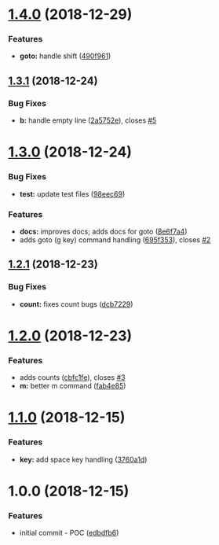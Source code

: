 # [1.4.0](https://github.com/adekbadek/atom-kak-mode/compare/v1.3.1...v1.4.0) (2018-12-29)


### Features

* **goto:** handle shift ([490f961](https://github.com/adekbadek/atom-kak-mode/commit/490f961))

## [1.3.1](https://github.com/adekbadek/atom-kak-mode/compare/v1.3.0...v1.3.1) (2018-12-24)


### Bug Fixes

* **b:** handle empty line ([2a5752e](https://github.com/adekbadek/atom-kak-mode/commit/2a5752e)), closes [#5](https://github.com/adekbadek/atom-kak-mode/issues/5)

# [1.3.0](https://github.com/adekbadek/atom-kak-mode/compare/v1.2.1...v1.3.0) (2018-12-24)


### Bug Fixes

* **test:** update test files ([98eec69](https://github.com/adekbadek/atom-kak-mode/commit/98eec69))


### Features

* **docs:** improves docs; adds docs for goto ([8e6f7a4](https://github.com/adekbadek/atom-kak-mode/commit/8e6f7a4))
* adds goto (g key) command handling ([695f353](https://github.com/adekbadek/atom-kak-mode/commit/695f353)), closes [#2](https://github.com/adekbadek/atom-kak-mode/issues/2)

## [1.2.1](https://github.com/adekbadek/atom-kak-mode/compare/v1.2.0...v1.2.1) (2018-12-23)


### Bug Fixes

* **count:** fixes count bugs ([dcb7229](https://github.com/adekbadek/atom-kak-mode/commit/dcb7229))

# [1.2.0](https://github.com/adekbadek/atom-kak-mode/compare/v1.1.0...v1.2.0) (2018-12-23)


### Features

* adds counts ([cbfc1fe](https://github.com/adekbadek/atom-kak-mode/commit/cbfc1fe)), closes [#3](https://github.com/adekbadek/atom-kak-mode/issues/3)
* **m:** better m command ([fab4e85](https://github.com/adekbadek/atom-kak-mode/commit/fab4e85))

# [1.1.0](https://github.com/adekbadek/atom-kak-mode/compare/v1.0.0...v1.1.0) (2018-12-15)


### Features

* **key:** add space key handling ([3760a1d](https://github.com/adekbadek/atom-kak-mode/commit/3760a1d))

# 1.0.0 (2018-12-15)


### Features

* initial commit - POC ([edbdfb6](https://github.com/adekbadek/atom-kak-mode/commit/edbdfb6))
